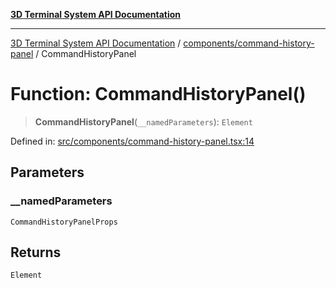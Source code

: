 [**3D Terminal System API Documentation**](../../../README.md)

***

[3D Terminal System API Documentation](../../../README.md) / [components/command-history-panel](../README.md) / CommandHistoryPanel

# Function: CommandHistoryPanel()

> **CommandHistoryPanel**(`__namedParameters`): `Element`

Defined in: [src/components/command-history-panel.tsx:14](https://github.com/Dicommunitas/ThreeJS_Terminal_3D2/blob/894502f47f0ff64fee1a1aeae66790ab4080c55e/src/components/command-history-panel.tsx#L14)

## Parameters

### \_\_namedParameters

`CommandHistoryPanelProps`

## Returns

`Element`
